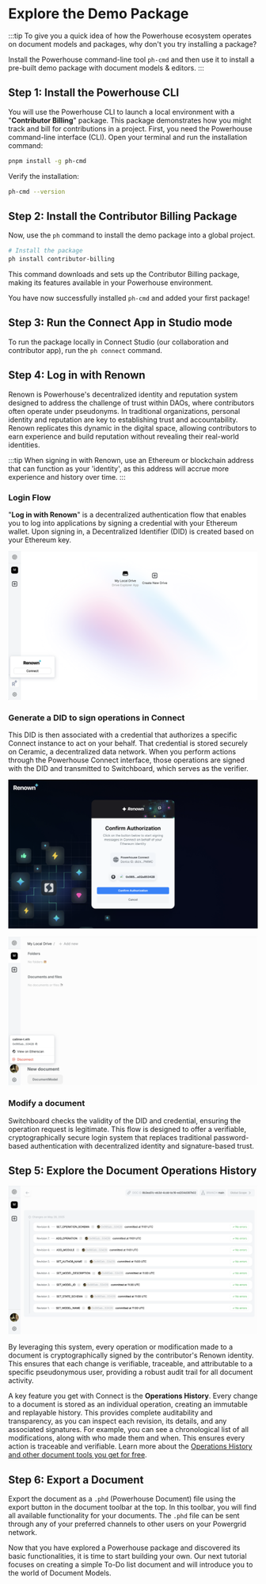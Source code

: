 # Explore the Demo Package

:::tip
To give you a quick idea of how the Powerhouse ecosystem operates on document models and packages, why don\'t you try installing a package?   

Install the Powerhouse command-line tool `ph-cmd` and then use it to install a pre-built demo package with document models & editors.
:::

## Step 1: Install the Powerhouse CLI

You will use the Powerhouse CLI to launch a local environment with a "**Contributor Billing**" package. This package demonstrates how you might track and bill for contributions in a project. First, you need the Powerhouse command-line interface (CLI). Open your terminal and run the installation command:

```bash
pnpm install -g ph-cmd
```

Verify the installation:

```bash
ph-cmd --version
```                                                   

## Step 2: Install the Contributor Billing Package

Now, use the `ph` command to install the demo package into a global project.

```bash
# Install the package
ph install contributor-billing
```

This command downloads and sets up the Contributor Billing package, making its features available in your Powerhouse environment.

You have now successfully installed `ph-cmd` and added your first package! 

## Step 3: Run the Connect App in Studio mode
To run the package locally in Connect Studio (our collaboration and contributor app), run the `ph connect` command. 

## Step 4: Log in with Renown

Renown is Powerhouse's decentralized identity and reputation system designed to address the challenge of trust within DAOs, where contributors often operate under pseudonyms. In traditional organizations, personal identity and reputation are key to establishing trust and accountability. Renown replicates this dynamic in the digital space, allowing contributors to earn experience and build reputation without revealing their real-world identities.


:::tip
When signing in with Renown, use an Ethereum or blockchain address that can function as your \'identity\', as this address will accrue more experience and history over time.
:::

### Login Flow 
"**Log in with Renown**" is a decentralized authentication flow that enables you to log into applications by signing a credential with your Ethereum wallet. Upon signing in, a Decentralized Identifier (DID) is created based on your Ethereum key. 

![Renown Login](./images/RenownLogin.png)

### Generate a DID to sign operations in Connect
This DID is then associated with a credential that authorizes a specific Connect instance to act on your behalf. That credential is stored securely on Ceramic, a decentralized data network. When you perform actions through the Powerhouse Connect interface, those operations are signed with the DID and transmitted to Switchboard, which serves as the verifier. 

![Renown Login](./images/ConnectAddress.png)

![Renown Login](./images/LoginComplete.png)

### Modify a document
Switchboard checks the validity of the DID and credential, ensuring the operation request is legitimate. This flow is designed to offer a verifiable, cryptographically secure login system that replaces traditional password-based authentication with decentralized identity and signature-based trust.

## Step 5: Explore the Document Operations History 

![Renown Login](./images/OperationsHistory.png)

By leveraging this system, every operation or modification made to a document is cryptographically signed by the contributor\'s Renown identity. This ensures that each change is verifiable, traceable, and attributable to a specific pseudonymous user, providing a robust audit trail for all document activity. 

A key feature you get with Connect is the **Operations History**. Every change to a document is stored as an individual operation, creating an immutable and replayable history. This provides complete auditability and transparency, as you can inspect each revision, its details, and any associated signatures. For example, you can see a chronological list of all modifications, along with who made them and when. This ensures every action is traceable and verifiable.
Learn more about the [Operations History and other document tools you get for free](../AdvancedTutorial/BuildingUserExperiences/DocumentTools/OperationHistory).

## Step 6: Export a Document

Export the document as a `.phd` (Powerhouse Document) file using the export button in the document toolbar at the top. In this toolbar, you will find all available functionality for your documents. The `.phd` file can be sent through any of your preferred channels to other users on your Powergrid network. 

Now that you have explored a Powerhouse package and discovered its basic functionalities, it is time to start building your own. 
Our next tutorial focuses on creating a simple To-Do list document and will introduce you to the world of Document Models. 

